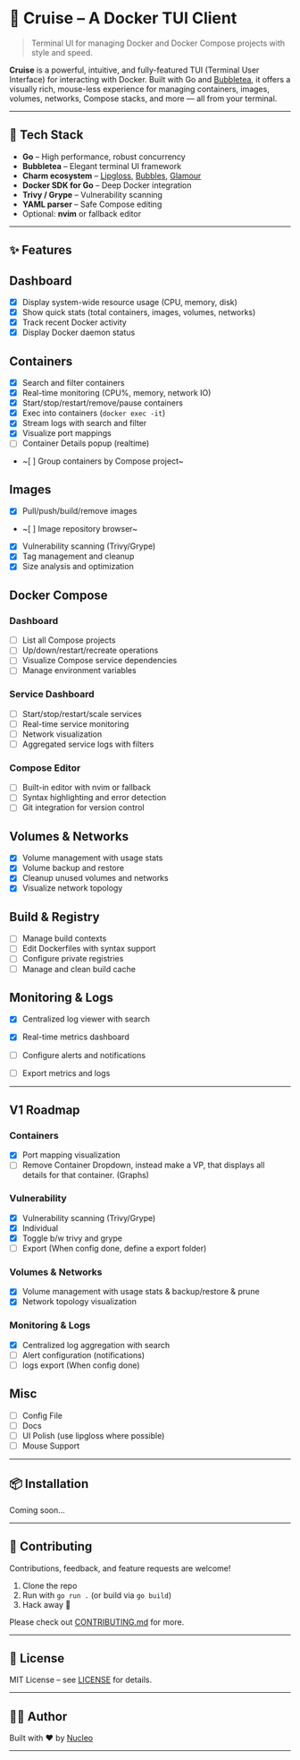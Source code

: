 # 🚢 Cruise – A Docker TUI Client

> Terminal UI for managing Docker and Docker Compose projects with style and speed.

**Cruise** is a powerful, intuitive, and fully-featured TUI (Terminal User Interface) for interacting with Docker. Built with Go and [Bubbletea](https://github.com/charmbracelet/bubbletea), it offers a visually rich, mouse-less experience for managing containers, images, volumes, networks, Compose stacks, and more — all from your terminal.

---


## 🚧 Tech Stack

- **Go** – High performance, robust concurrency
- **Bubbletea** – Elegant terminal UI framework
- **Charm ecosystem** – [Lipgloss](https://github.com/charmbracelet/lipgloss), [Bubbles](https://github.com/charmbracelet/bubbles), [Glamour](https://github.com/charmbracelet/glamour)
- **Docker SDK for Go** – Deep Docker integration
- **Trivy / Grype** – Vulnerability scanning
- **YAML parser** – Safe Compose editing
- Optional: **nvim** or fallback editor

---

## ✨ Features

## Dashboard
- [X] Display system-wide resource usage (CPU, memory, disk)
- [X] Show quick stats (total containers, images, volumes, networks)
- [X] Track recent Docker activity
- [X] Display Docker daemon status

## Containers
- [X] Search and filter containers
- [X] Real-time monitoring (CPU%, memory, network IO)
- [X] Start/stop/restart/remove/pause containers
- [X] Exec into containers (`docker exec -it`)
- [X] Stream logs with search and filter
- [X] Visualize port mappings
- [ ] Container Details popup (realtime)
- ~[ ] Group containers by Compose project~

## Images
- [X] Pull/push/build/remove images
- ~[ ] Image repository browser~
- [X] Vulnerability scanning (Trivy/Grype)
- [X] Tag management and cleanup
- [X] Size analysis and optimization

## Docker Compose

### Dashboard
- [ ] List all Compose projects
- [ ] Up/down/restart/recreate operations
- [ ] Visualize Compose service dependencies
- [ ] Manage environment variables

### Service Dashboard
- [ ] Start/stop/restart/scale services
- [ ] Real-time service monitoring
- [ ] Network visualization
- [ ] Aggregated service logs with filters

### Compose Editor
- [ ] Built-in editor with nvim or fallback
- [ ] Syntax highlighting and error detection
- [ ] Git integration for version control

## Volumes & Networks
- [X] Volume management with usage stats
- [X] Volume backup and restore
- [X] Cleanup unused volumes and networks
- [X] Visualize network topology

## Build & Registry
- [ ] Manage build contexts
- [ ] Edit Dockerfiles with syntax support
- [ ] Configure private registries
- [ ] Manage and clean build cache

## Monitoring & Logs
- [X] Centralized log viewer with search
- [X] Real-time metrics dashboard
- [ ] Configure alerts and notifications
- [ ] Export metrics and logs


---

## V1 Roadmap

### Containers 
- [X] Port mapping visualization
- [ ] Remove Container Dropdown, instead make a VP, that displays all details for that container. (Graphs)

### Vulnerability 
- [X] Vulnerability scanning (Trivy/Grype)
- [X] Individual 
- [X] Toggle b/w trivy and grype
- [ ] Export (When config done, define a export folder) 

### Volumes & Networks
- [X] Volume management with usage stats & backup/restore & prune
- [X] Network topology visualization

### Monitoring & Logs
- [X] Centralized log aggregation with search
- [ ] Alert configuration (notifications)
- [ ] logs export (When config done)

## Misc
- [ ] Config File
- [ ] Docs
- [ ] UI Polish (use lipgloss where possible)
- [ ] Mouse Support

---

## 📦 Installation

Coming soon...

---

## 💬 Contributing

Contributions, feedback, and feature requests are welcome!

1. Clone the repo
2. Run with `go run .` (or build via `go build`)
3. Hack away 🚀

Please check out [CONTRIBUTING.md](CONTRIBUTING.md) for more.

---

## 📄 License

MIT License – see [LICENSE](LICENSE) for details.

---

## 🧑‍💻 Author

Built with ❤️ by [Nucleo](https://github.com/NucleoFusion)

---


